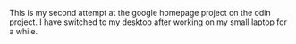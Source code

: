 This is my second attempt at the google homepage project on the odin project.
I have switched to my desktop after working on my small laptop for a while.